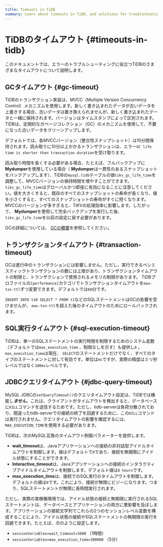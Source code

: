```yaml
---
title: Timeouts in TiDB
summary: Learn about timeouts in TiDB, and solutions for troubleshooting errors.
---
```


# TiDBのタイムアウト {#timeouts-in-tidb}

このドキュメントでは、エラーのトラブルシューティングに役立つTiDBのさまざまなタイムアウトについて説明します。

## GCタイムアウト {#gc-timeout}

TiDBのトランザクション実装は、MVCC（Multiple Version Concurrency Control）メカニズムを使用します。新しく書き込まれたデータが古いデータを上書きする場合、古いデータは置き換えられませんが、新しく書き込まれたデータと一緒に保持されます。バージョンはタイムスタンプによって区別されます。 TiDBは、定期的なガベージコレクション（GC）のメカニズムを使用して、不要になった古いデータをクリーンアップします。

デフォルトでは、各MVCCバージョン（整合性スナップショット）は10分間保持されます。読み取りに10分以上かかるトランザクションは、エラー`GC life time is shorter than transaction duration`を受け取ります。

読み取り時間を長くする必要がある場合、たとえば、フルバックアップに<strong>Mydumper</strong>を使用している場合（ <strong>Mydumper</strong>は一貫性のあるスナップショットをバックアップします）、TiDBの`mysql.tidb`テーブルの値`tikv_gc_life_time`を調整して、MVCCバージョンの保持時間を増やすことができます。 `tikv_gc_life_time`はグローバルかつ即座に有効になることに注意してください。値を大きくすると、既存のすべてのスナップショットの寿命が長くなり、値を小さくすると、すべてのスナップショットの寿命がすぐに短くなります。 MVCCのバージョンが多すぎると、TiKVの処理効率に影響します。したがって、 <strong>Mydumper</strong>を使用して完全バックアップを実行した後、 `tikv_gc_life_time`を以前の設定に戻す必要があります。

GCの詳細については、 [GCの概要](/garbage-collection-overview.md)を参照してください。

## トランザクションタイムアウト {#transaction-timeout}

GCは進行中のトランザクションには影響しません。ただし、実行できるペシミスティックトランザクションの数には上限があり、トランザクションタイムアウトの制限と、トランザクションで使用されるメモリの制限があります。 TiDBプロファイルの`[performance]`カテゴリでトランザクションタイムアウトを`max-txn-ttl`ずつ変更できます。デフォルトでは`60`分です。

`INSERT INTO t10 SELECT * FROM t1`などのSQLステートメントはGCの影響を受けませんが、 `max-txn-ttl`を超えた後のタイムアウトのためにロールバックされます。

## SQL実行タイムアウト {#sql-execution-timeout}

TiDBは、単一のSQLステートメントの実行時間を制限するためのシステム変数（デフォルトでは`max_execution_time` 、制限なしを示す）も提供し`0` 。 `max_execution_time`は現在、 `SELECT`のステートメントだけでなく、すべてのタイプのステートメントに対して有効です。単位は`ms`ですが、実際の精度はミリ秒レベルではなく`100ms`レベルです。

## JDBCクエリタイムアウト {#jdbc-query-timeout}

MySQL JDBCの`setQueryTimeout()`のクエリタイムアウト設定は、TiDBでは機能し<em><strong>ません</strong></em>。これは、クライアントがタイムアウトを検出すると、データベースに`KILL`コマンドを送信するためです。ただし、tidb-serverは負荷分散されており、間違ったtidb-serverでの接続の終了を回避するために、この`KILL`コマンドは実行されません。クエリタイムアウトの影響を確認するには、 `MAX_EXECUTION_TIME`を使用する必要があります。

TiDBは、次のMySQL互換のタイムアウト制御パラメーターを提供します。

-   <strong>wait_timeout</strong>は、Javaアプリケーションへの接続の非対話型アイドルタイムアウトを制御します。値はデフォルトで`0`であり、接続を無期限にアイドル状態にすることができます。
-   <strong>Interactive_timeout</strong>は、Javaアプリケーションへの接続のインタラクティブアイドルタイムアウトを制御します。デフォルト値は`8 hours`です。
-   <strong>max_execution_time</strong>は、接続でのSQL実行のタイムアウトを制御します。デフォルトの値は`0`です。これにより、接続が無限にビジーになります。つまり、SQLステートメントが無限に長時間実行されます。

ただし、実際の実稼働環境では、アイドル状態の接続と無期限に実行されるSQLステートメントは、データベースとアプリケーションの両方に悪影響を及ぼします。アプリケーションの接続文字列でこれらの2つのセッションレベル変数を構成することにより、アイドル状態の接続やSQLステートメントの無期限の実行を回避できます。たとえば、次のように設定します。

-   `sessionVariables=wait_timeout=3600` （1時間）
-   `sessionVariables=max_execution_time=300000` （5分）
